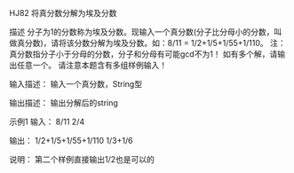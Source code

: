 HJ82 将真分数分解为埃及分数

描述
分子为1的分数称为埃及分数。现输入一个真分数(分子比分母小的分数，叫做真分数)，请将该分数分解为埃及分数。如：8/11 = 1/2+1/5+1/55+1/110。
注：真分数指分子小于分母的分数，分子和分母有可能gcd不为1！
如有多个解，请输出任意一个。
请注意本题含有多组样例输入！


输入描述：
输入一个真分数，String型

输出描述：
输出分解后的string

示例1
输入：
8/11
2/4

输出：
1/2+1/5+1/55+1/110
1/3+1/6

说明：
第二个样例直接输出1/2也是可以的